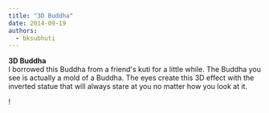 ```yaml
---
title: "3D Buddha"
date: 2014-09-19
authors: 
  - bksubhuti
---
```


**3D Buddha**  
I borrowed this Buddha from a friend's kuti for a little while. The Buddha you see is actually a mold of a Buddha. The eyes create this 3D effect with the inverted statue that will always stare at you no matter how you look at it. ﻿

!

